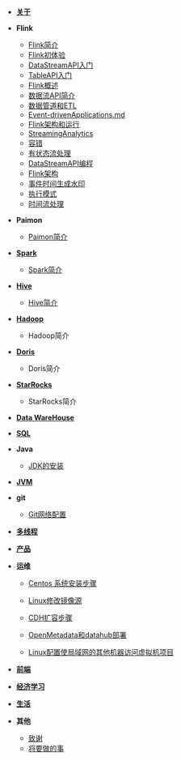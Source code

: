 - [**关于**](./article/life/关于.md)
- **Flink**
    - [Flink简介](article/flink/Flink简介.md)
    - [Flink初体验](article/flink/Flink初尝试.md)
    - [DataStreamAPI入门](article/flink/DataStream入门.md)
    - [TableAPI入门](article/flink/TableAPI入门.md)
    - [Flink概述](article/flink/Flink概述.md)
    - [数据流API简介](article/flink/StreamAPI简介.md)
    - [数据管道和ETL](article/flink/数据管道和ETL.md)
    - [Event-drivenApplications.md](article/flink/Event-drivenApplications.md)
    - [Flink架构和运行](article/flink/Flink架构和运行.md)
    - [StreamingAnalytics](article/flink/StreamingAnalytics.md)
    - [容错](article/flink/容错.md)
    - [有状态流处理](article/flink/有状态流处理.md)
    - [DataStreamAPI编程](article/flink/DataStreamAPI编程.md)
    - [Flink架构](article/flink/Flink架构.md)
    - [事件时间生成水印](article/flink/事件时间生成水印.md)
    - [执行模式](article/flink/执行模式.md)
    - [时间流处理](article/flink/时间流处理.md)
- **Paimon**
    - [Paimon简介](article/paimon/paimon简介.md)
- [**Spark**](article/spark/spark.md)
    - [Spark简介](article/spark/spark简介.md)
- [**Hive**](article/hive/hive.md)
    - [Hive简介](article/hive/hive简介.md)
- [**Hadoop**](article/hadoop/hadoop.md)
    - Hadoop简介
- [**Doris**](article/doris/doris.md)
    - Doris简介 
- [**StarRocks**](article/starrocks/starrocks.md)
    - StarRocks简介
- [**Data WareHouse**](article/warehouse/warehouse.md)
- [**SQL**](article/sql/sql.md)
- **Java**
  - [JDK的安装](article/java/JDK的安装.md)
- [**JVM**](article/jvm/jvm.md)
- **git**
  - [Git网络配置](article/git/Git网络配置.md)
- [**多线程**](article/多线程/并发.md)
- [**产品**](article/产品/产品.md)
- **运维**
  - [Centos 系统安装步骤](article/运维/Centos系统安装步骤.md)
  - [Linux修改镜像源](article/运维/Linux修改镜像源.md)

  - [CDH扩容步骤](article/运维/CDH扩容步骤.md)
  - [OpenMetadata和datahub部署](article/运维/OpenMetadata和datahub部署.md)
  - [Linux配置使局域网的其他机器访问虚拟机项目](article/运维/Linux配置使局域网的其他机器访问虚拟机项目.md)
- [**前端**](article/前端/前端.md)
- [**经济学习**](article/经济学习/经济学习.md)
- [**生活**](article/生活/生活.md)
- **其他**

  - [致谢](article/other/致谢.md)
  - [将要做的事](article/other/将要做的事.md)